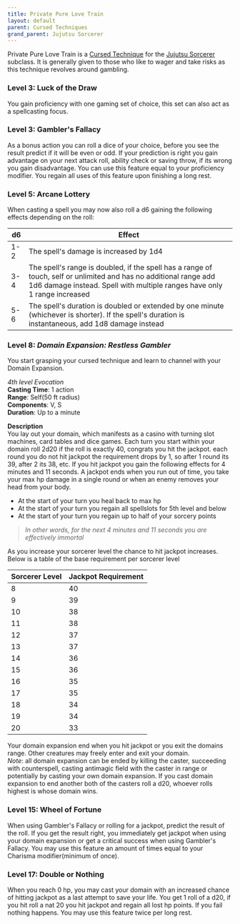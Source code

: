 ```yaml
---
title: Private Pure Love Train
layout: default
parent: Cursed Techniques
grand_parent: Jujutsu Sorcerer
---
```

Private Pure Love Train is a [Cursed Technique]({{site.baseurl}}/Gojo's%20Guide%20to%20Cursing/subclasses/Cursed%20Techniques/) for the [Jujutsu Sorcerer]({{site.baseurl}}/Gojo's%20Guide%20to%20Cursing/subclasses/Jujutsu%20Sorcerer) subclass. It is generally given to those who like to wager and take risks as this technique revolves around gambling.

### Level 3: Luck of the Draw
You gain proficiency with one gaming set of choice, this set can also act as a spellcasting focus.

### Level 3: Gambler's Fallacy
As a bonus action you can roll a dice of your choice, before you see the result predict if it will be even or odd. If your prediction is right you gain advantage on your next attack roll, ability check or saving throw, if its wrong you gain disadvantage. You can use this feature equal to your proficiency modifier. You regain all uses of this feature upon finishing a long rest.

### Level 5: Arcane Lottery
When casting a spell you may now also roll a d6 gaining the following effects depending on the roll:

| d6 | Effect                                                                                                                                                                                        |
| ----------- | --------------------------------------------------------------------------------------------------------------------------------------------------------------------------------------------- |
| 1-2         | The spell's damage is increased by 1d4                                                                                                                                                        |
| 3-4         | The spell's range is doubled, if the spell has a range of touch, self or unlimited and has no additional range add 1d6 damage instead. Spell with multiple ranges have only 1 range increased |
| 5-6         | The spell's duration is doubled or extended by one minute (whichever is shorter). If the spell's duration is instantaneous, add 1d8 damage instead                                            |


### Level 8: _Domain Expansion: Restless Gambler_
You start grasping your cursed technique and learn to channel with your Domain Expansion.

_4th level Evocation_  
**Casting Time**: 1 action  
**Range**: Self(50 ft radius)  
**Components**: V, S  
**Duration**: Up to a minute  

**Description**  
You lay out your domain, which manifests as a casino with turning slot machines, card tables and dice games. Each turn you start within your domain roll 2d20 if the roll is exactly 40, congrats you hit the jackpot. each round you do not hit jackpot the requirement drops by 1, so after 1 round its 39, after 2 its 38, etc. If you hit jackpot you gain the following effects for 4 minutes and 11 seconds. A jackpot ends when you run out of time, you take your max hp damage in a single round or when an enemy removes your head from your body.

* At the start of your turn you heal back to max hp
* At the start of your turn you regain all spellslots for 5th level and below
* At the start of your turn you regain up to half of your sorcery points
>_In other words, for the next 4 minutes and 11 seconds you are effectively immortal_

As you increase your sorcerer level the chance to hit jackpot increases. Below is a table of the base requirement per sorcerer level

| Sorcerer Level | Jackpot Requirement |
| -------------- | ------------------- |
| 8              | 40                  |
| 9              | 39                  |
| 10             | 38                  |
| 11             | 38                  |
| 12             | 37                  |
| 13             | 37                  |
| 14             | 36                  |
| 15             | 36                  |
| 16             | 35                  |
| 17             | 35                  |
| 18             | 34                  |
| 19             | 34                  |
| 20             | 33                  |

Your domain expansion end when you hit jackpot or you exit the domains range. Other creatures may freely enter and exit your domain.  
_Note_: all domain expansion can be ended by killing the caster, succeeding with counterspell, casting antimagic field with the caster in range or potentially by casting your own domain expansion. If you cast domain expansion to end another both of the casters roll a d20, whoever rolls highest is whose domain wins.

### Level 15: Wheel of Fortune
When using Gambler's Fallacy or rolling for a jackpot, predict the result of the roll. If you get the result right, you immediately get jackpot when using your domain expansion or get a critical success when using Gambler's Fallacy. You may use this feature an amount of times equal to your Charisma modifier(minimum of once).

### Level 17: Double or Nothing
When you reach 0 hp, you may cast your domain with an increased chance of hitting jackpot as a last attempt to save your life. You get 1 roll of a d20, if you hit roll a nat 20 you hit jackpot and regain all lost hp points. If you fail nothing happens. You may use this feature twice per long rest.